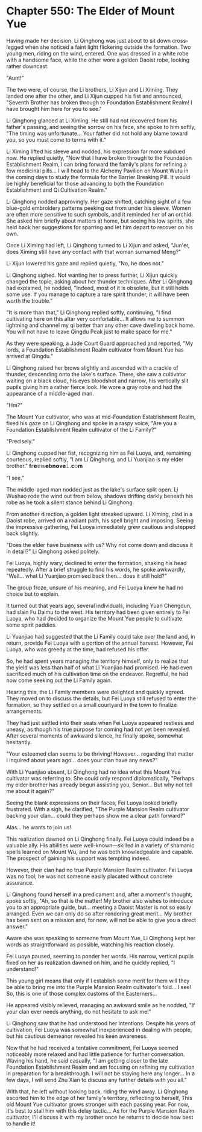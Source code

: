 # Chapter 550: The Elder of Mount Yue

Having made her decision, Li Qinghong was just about to sit down cross-legged when she noticed a faint light flickering outside the formation. Two young men, riding on the wind, entered. One was dressed in a white robe with a handsome face, while the other wore a golden Daoist robe, looking rather downcast.

"Aunt!"

The two were, of course, the Li brothers, Li Xijun and Li Ximing. They landed one after the other, and Li Xijun cupped his fist and announced, "Seventh Brother has broken through to Foundation Establishment Realm! I have brought him here for you to see."

Li Qinghong glanced at Li Ximing. He still had not recovered from his father's passing, and seeing the sorrow on his face, she spoke to him softly, "The timing was unfortunate... Your father did not hold any blame toward you, so you must come to terms with it."

Li Ximing lifted his sleeve and nodded, his expression far more subdued now. He replied quietly, "Now that I have broken through to the Foundation Establishment Realm, I can bring forward the family's plans for refining a few medicinal pills... I will head to the Alchemy Pavilion on Mount Wutu in the coming days to study the formula for the Barrier Breaking Pill. It would be highly beneficial for those advancing to both the Foundation Establishment and Qi Cultivation Realm."

Li Qinghong nodded approvingly. Her gaze shifted, catching sight of a few blue-gold embroidery patterns peeking out from under his sleeve. Women are often more sensitive to such symbols, and it reminded her of an orchid. She asked him briefly about matters at home, but seeing his low spirits, she held back her suggestions for sparring and let him depart to recover on his own.

Once Li Ximing had left, Li Qinghong turned to Li Xijun and asked, "Jun'er, does Ximing still have any contact with that woman surnamed Meng?"

Li Xijun lowered his gaze and replied quietly, "No, he does not."

Li Qinghong sighed. Not wanting her to press further, Li Xijun quickly changed the topic, asking about her thunder techniques. After Li Qinghong had explained, he nodded, "Indeed, most of it is obsolete, but it still holds some use. If you manage to capture a rare spirit thunder, it will have been worth the trouble."

"It is more than that," Li Qinghong replied softly, continuing, "I find cultivating here on this altar very comfortable... It allows me to summon lightning and channel my qi better than any other cave dwelling back home. You will not have to leave Qingdu Peak just to make space for me."

As they were speaking, a Jade Court Guard approached and reported, "My lords, a Foundation Establishment Realm cultivator from Mount Yue has arrived at Qingdu."

Li Qinghong raised her brows slightly and ascended with a crackle of thunder, descending onto the lake's surface. There, she saw a cultivator waiting on a black cloud, his eyes bloodshot and narrow, his vertically slit pupils giving him a rather fierce look. He wore a gray robe and had the appearance of a middle-aged man.

"Hm?"

The Mount Yue cultivator, who was at mid-Foundation Establishment Realm, fixed his gaze on Li Qinghong and spoke in a raspy voice, "Are you a Foundation Establishment Realm cultivator of the Li Family?"

"Precisely."

Li Qinghong cupped her fist, recognizing him as Fei Luoya, and, remaining courteous, replied softly, "I am Li Qinghong, and Li Yuanjiao is my elder brother."
𝐟𝕣𝗲𝕖𝕨𝗲𝐛𝗻𝗼𝐯𝗲𝚕.𝗰𝚘𝐦

"I see."

The middle-aged man nodded just as the lake's surface split open. Li Wushao rode the wind out from below, shadows drifting darkly beneath his robe as he took a silent stance behind Li Qinghong.

From another direction, a golden light streaked upward. Li Ximing, clad in a Daoist robe, arrived on a radiant path, his spell bright and imposing. Seeing the impressive gathering, Fei Luoya immediately grew cautious and stepped back slightly.

"Does the elder have business with us? Why not come down and discuss it in detail?" Li Qinghong asked politely.

Fei Luoya, highly wary, declined to enter the formation, shaking his head repeatedly. After a brief struggle to find his words, he spoke awkwardly, "Well... what Li Yuanjiao promised back then... does it still hold?"

The group froze, unsure of his meaning, and Fei Luoya knew he had no choice but to explain.

It turned out that years ago, several individuals, including Yuan Chengdun, had slain Fu Daimu to the west. His territory had been given entirely to Fei Luoya, who had decided to organize the Mount Yue people to cultivate some spirit paddies.

Li Yuanjiao had suggested that the Li Family could take over the land and, in return, provide Fei Luoya with a portion of the annual harvest. However, Fei Luoya, who was greedy at the time, had refused his offer.

So, he had spent years managing the territory himself, only to realize that the yield was less than half of what Li Yuanjiao had promised. He had even sacrificed much of his cultivation time on the endeavor. Regretful, he had now come seeking out the Li Family again.

Hearing this, the Li Family members were delighted and quickly agreed. They moved on to discuss the details, but Fei Luoya still refused to enter the formation, so they settled on a small courtyard in the town to finalize arrangements.

They had just settled into their seats when Fei Luoya appeared restless and uneasy, as though his true purpose for coming had not yet been revealed. After several moments of awkward silence, he finally spoke, somewhat hesitantly.

"Your esteemed clan seems to be thriving! However... regarding that matter I inquired about years ago... does your clan have any news?"

With Li Yuanjiao absent, Li Qinghong had no idea what this Mount Yue cultivator was referring to. She could only respond diplomatically, "Perhaps my elder brother has already begun assisting you, Senior... But why not tell me about it again?"

Seeing the blank expressions on their faces, Fei Luoya looked briefly frustrated. With a sigh, he clarified, "The Purple Mansion Realm cultivator backing your clan... could they perhaps show me a clear path forward?"

Alas... he wants to join us!

This realization dawned on Li Qinghong finally. Fei Luoya could indeed be a valuable ally. His abilities were well-known—skilled in a variety of shamanic spells learned on Mount Wu, and he was both knowledgeable and capable. The prospect of gaining his support was tempting indeed.

However, their clan had no true Purple Mansion Realm cultivator. Fei Luoya was no fool; he was not someone easily placated without concrete assurance.

Li Qinghong found herself in a predicament and, after a moment's thought, spoke softly, "Ah, so that is the matter! My brother also wishes to introduce you to an appropriate guide, but... meeting a Daoist Master is not so easily arranged. Even we can only do so after rendering great merit... My brother has been sent on a mission and, for now, will not be able to give you a direct answer."

Aware she was speaking to someone from Mount Yue, Li Qinghong kept her words as straightforward as possible, watching his reaction closely.

Fei Luoya paused, seeming to ponder her words. His narrow, vertical pupils fixed on her as realization dawned on him, and he quickly replied, "I understand!"

This young girl means that only if I establish some merit for them will they be able to bring me into the Purple Mansion Realm cultivator's fold... I see! So, this is one of those complex customs of the Easterners...

He appeared visibly relieved, managing an awkward smile as he nodded, "If your clan ever needs anything, do not hesitate to ask me!"

Li Qinghong saw that he had understood her intentions. Despite his years of cultivation, Fei Luoya was somewhat inexperienced in dealing with people, but his cautious demeanor revealed his keen awareness.

Now that he had received a tentative commitment, Fei Luoya seemed noticeably more relaxed and had little patience for further conversation. Waving his hand, he said casually, "I am getting closer to the late Foundation Establishment Realm and am focusing on refining my cultivation in preparation for a breakthrough. I will not be staying here any longer... In a few days, I will send Zhu Xian to discuss any further details with you all."

With that, he left without looking back, riding the wind away. Li Qinghong escorted him to the edge of her family's territory, reflecting to herself, This old Mount Yue cultivator grows stronger with each passing year. For now, it's best to stall him with this delay tactic... As for the Purple Mansion Realm cultivator, I'll discuss it with my brother once he returns to decide how best to handle it!
